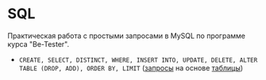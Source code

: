 # SQL
Практическая работа с простыми запросами в MySQL по программе курса "Be-Tester".
+ `CREATE, SELECT, DISTINCT, WHERE, INSERT INTO, UPDATE, DELETE, ALTER TABLE (DROP, ADD), ORDER BY, LIMIT` ([запросы](https://github.com/Ed-Yunusov/SQL/blob/main/SQL%20Practice.sql) на основе [таблицы](https://github.com/Ed-Yunusov/SQL/blob/main/Table%20world.png))





